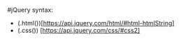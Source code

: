 #jQuery syntax:

 - (.html())[https://api.jquery.com/html/#html-htmlString]
 - (.css()) [https://api.jquery.com/css/#css2]
